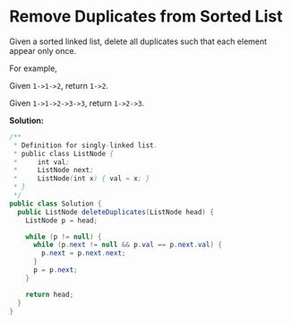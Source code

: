 # Remove Duplicates from Sorted List

Given a sorted linked list, delete all duplicates such that each element appear only once.

For example,

Given `1->1->2`, return `1->2`.

Given `1->1->2->3->3`, return `1->2->3`.

**Solution:**
```java
/**
 * Definition for singly-linked list.
 * public class ListNode {
 *     int val;
 *     ListNode next;
 *     ListNode(int x) { val = x; }
 * }
 */
public class Solution {
  public ListNode deleteDuplicates(ListNode head) {
    ListNode p = head;

    while (p != null) {
      while (p.next != null && p.val == p.next.val) {
        p.next = p.next.next;
      }
      p = p.next;
    }

    return head;
  }
}
```